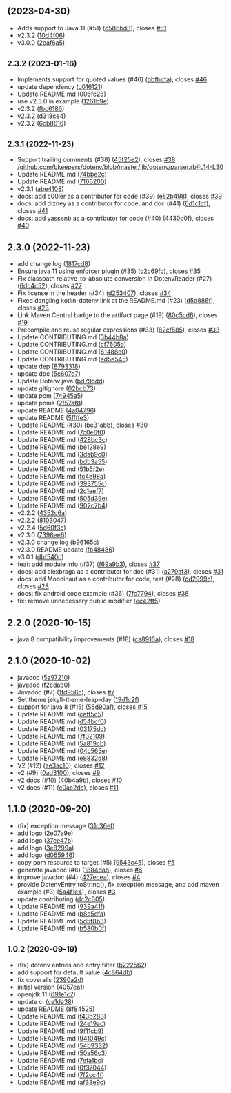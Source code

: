 ##  (2023-04-30)

* Adds support to Java 11 (#51) ([d586bd3](https://github.com/cdimascio/dotenv-java/commit/d586bd3)), closes [#51](https://github.com/cdimascio/dotenv-java/issues/51)
* v2.3.2 ([10d4f06](https://github.com/cdimascio/dotenv-java/commit/10d4f06))
* v3.0.0 ([2eaf6a5](https://github.com/cdimascio/dotenv-java/commit/2eaf6a5))



## <small>2.3.2 (2023-01-16)</small>

* Implements support for quoted values (#46) ([bbfbcfa](https://github.com/cdimascio/dotenv-java/commit/bbfbcfa)), closes [#46](https://github.com/cdimascio/dotenv-java/issues/46)
* update dependency ([c016121](https://github.com/cdimascio/dotenv-java/commit/c016121))
* Update README.md ([006fc25](https://github.com/cdimascio/dotenv-java/commit/006fc25))
* use v2.3.0 in example ([1261b9e](https://github.com/cdimascio/dotenv-java/commit/1261b9e))
* v2.3.2 ([fbc6186](https://github.com/cdimascio/dotenv-java/commit/fbc6186))
* v2.3.2 ([d318ce4](https://github.com/cdimascio/dotenv-java/commit/d318ce4))
* v2.3.2 ([6cb8616](https://github.com/cdimascio/dotenv-java/commit/6cb8616))



## <small>2.3.1 (2022-11-23)</small>

* Support trailing comments (#38) ([45f25e2](https://github.com/cdimascio/dotenv-java/commit/45f25e2)), closes [#38](https://github.com/cdimascio/dotenv-java/issues/38) [/github.com/bkeepers/dotenv/blob/master/lib/dotenv/parser.rb#L14-L30](https://github.com//github.com/bkeepers/dotenv/blob/master/lib/dotenv/parser.rb/issues/L14-L30)
* Update README.md ([74bbe2c](https://github.com/cdimascio/dotenv-java/commit/74bbe2c))
* Update README.md ([7166200](https://github.com/cdimascio/dotenv-java/commit/7166200))
* v2.3.1 ([abe4108](https://github.com/cdimascio/dotenv-java/commit/abe4108))
* docs: add c00ler as a contributor for code (#39) ([e52b498](https://github.com/cdimascio/dotenv-java/commit/e52b498)), closes [#39](https://github.com/cdimascio/dotenv-java/issues/39)
* docs: add dizney as a contributor for code, and doc (#41) ([6d1c1cf](https://github.com/cdimascio/dotenv-java/commit/6d1c1cf)), closes [#41](https://github.com/cdimascio/dotenv-java/issues/41)
* docs: add yassenb as a contributor for code (#40) ([4430c0f](https://github.com/cdimascio/dotenv-java/commit/4430c0f)), closes [#40](https://github.com/cdimascio/dotenv-java/issues/40)



## 2.3.0 (2022-11-23)

* add change log ([1817cd8](https://github.com/cdimascio/dotenv-java/commit/1817cd8))
* Ensure java 11 using enforcer plugin (#35) ([c2c69fc](https://github.com/cdimascio/dotenv-java/commit/c2c69fc)), closes [#35](https://github.com/cdimascio/dotenv-java/issues/35)
* Fix classpath relative-to-absolute conversion in DotenvReader (#27) ([6dc4c52](https://github.com/cdimascio/dotenv-java/commit/6dc4c52)), closes [#27](https://github.com/cdimascio/dotenv-java/issues/27)
* Fix license in the header (#34) ([d253407](https://github.com/cdimascio/dotenv-java/commit/d253407)), closes [#34](https://github.com/cdimascio/dotenv-java/issues/34)
* Fixed dangling kotlin-dotenv link at the README.md (#23) ([d5d886f](https://github.com/cdimascio/dotenv-java/commit/d5d886f)), closes [#23](https://github.com/cdimascio/dotenv-java/issues/23)
* Link Maven Central badge to the artifact page (#19) ([80c5cd6](https://github.com/cdimascio/dotenv-java/commit/80c5cd6)), closes [#19](https://github.com/cdimascio/dotenv-java/issues/19)
* Precompile and reuse regular expressions (#33) ([82cf585](https://github.com/cdimascio/dotenv-java/commit/82cf585)), closes [#33](https://github.com/cdimascio/dotenv-java/issues/33)
* Update CONTRIBUTING.md ([3b44b8a](https://github.com/cdimascio/dotenv-java/commit/3b44b8a))
* Update CONTRIBUTING.md ([cf7605a](https://github.com/cdimascio/dotenv-java/commit/cf7605a))
* Update CONTRIBUTING.md ([61488e0](https://github.com/cdimascio/dotenv-java/commit/61488e0))
* Update CONTRIBUTING.md ([ed5e545](https://github.com/cdimascio/dotenv-java/commit/ed5e545))
* update dep ([8793318](https://github.com/cdimascio/dotenv-java/commit/8793318))
* update doc ([5c607d7](https://github.com/cdimascio/dotenv-java/commit/5c607d7))
* Update Dotenv.java ([bd79cdd](https://github.com/cdimascio/dotenv-java/commit/bd79cdd))
* update gitignore ([02bcb73](https://github.com/cdimascio/dotenv-java/commit/02bcb73))
* update pom ([74945a5](https://github.com/cdimascio/dotenv-java/commit/74945a5))
* update poms ([2f57af8](https://github.com/cdimascio/dotenv-java/commit/2f57af8))
* update README ([4a04796](https://github.com/cdimascio/dotenv-java/commit/4a04796))
* update README ([5ffffe3](https://github.com/cdimascio/dotenv-java/commit/5ffffe3))
* Update README (#30) ([be31abb](https://github.com/cdimascio/dotenv-java/commit/be31abb)), closes [#30](https://github.com/cdimascio/dotenv-java/issues/30)
* Update README.md ([7c0e6f0](https://github.com/cdimascio/dotenv-java/commit/7c0e6f0))
* Update README.md ([428bc3c](https://github.com/cdimascio/dotenv-java/commit/428bc3c))
* Update README.md ([be128e9](https://github.com/cdimascio/dotenv-java/commit/be128e9))
* Update README.md ([3dab9c0](https://github.com/cdimascio/dotenv-java/commit/3dab9c0))
* Update README.md ([bdb3a55](https://github.com/cdimascio/dotenv-java/commit/bdb3a55))
* Update README.md ([51b5f2e](https://github.com/cdimascio/dotenv-java/commit/51b5f2e))
* Update README.md ([fc4e98a](https://github.com/cdimascio/dotenv-java/commit/fc4e98a))
* Update README.md ([393755c](https://github.com/cdimascio/dotenv-java/commit/393755c))
* Update README.md ([2c1eef7](https://github.com/cdimascio/dotenv-java/commit/2c1eef7))
* Update README.md ([505d39e](https://github.com/cdimascio/dotenv-java/commit/505d39e))
* Update README.md ([902c7b4](https://github.com/cdimascio/dotenv-java/commit/902c7b4))
* v2.2.2 ([4352c6a](https://github.com/cdimascio/dotenv-java/commit/4352c6a))
* v2.2.2 ([8103047](https://github.com/cdimascio/dotenv-java/commit/8103047))
* v2.2.4 ([5d60f3c](https://github.com/cdimascio/dotenv-java/commit/5d60f3c))
* v2.3.0 ([7398ee6](https://github.com/cdimascio/dotenv-java/commit/7398ee6))
* v2.3.0 change log ([b96165c](https://github.com/cdimascio/dotenv-java/commit/b96165c))
* v2.3.0 README update ([fb48486](https://github.com/cdimascio/dotenv-java/commit/fb48486))
* v3.0.1 ([dbf540c](https://github.com/cdimascio/dotenv-java/commit/dbf540c))
* feat: add module info (#37) ([f69a9b3](https://github.com/cdimascio/dotenv-java/commit/f69a9b3)), closes [#37](https://github.com/cdimascio/dotenv-java/issues/37)
* docs: add alexbraga as a contributor for doc (#31) ([a279af3](https://github.com/cdimascio/dotenv-java/commit/a279af3)), closes [#31](https://github.com/cdimascio/dotenv-java/issues/31)
* docs: add Mooninaut as a contributor for code, test (#28) ([dd2999c](https://github.com/cdimascio/dotenv-java/commit/dd2999c)), closes [#28](https://github.com/cdimascio/dotenv-java/issues/28)
* docs: fix android code example (#36) ([7fc7794](https://github.com/cdimascio/dotenv-java/commit/7fc7794)), closes [#36](https://github.com/cdimascio/dotenv-java/issues/36)
* fix: remove unnecessary public modifier ([ec42ff5](https://github.com/cdimascio/dotenv-java/commit/ec42ff5))



## 2.2.0 (2020-10-15)

* java 8 compatibility improvements (#18) ([ca8916a](https://github.com/cdimascio/dotenv-java/commit/ca8916a)), closes [#18](https://github.com/cdimascio/dotenv-java/issues/18)



## 2.1.0 (2020-10-02)

* javadoc ([5a97210](https://github.com/cdimascio/dotenv-java/commit/5a97210))
* javadoc ([f2edab0](https://github.com/cdimascio/dotenv-java/commit/f2edab0))
* Javadoc (#7) ([1fd956c](https://github.com/cdimascio/dotenv-java/commit/1fd956c)), closes [#7](https://github.com/cdimascio/dotenv-java/issues/7)
* Set theme jekyll-theme-leap-day ([19d1c2f](https://github.com/cdimascio/dotenv-java/commit/19d1c2f))
* support for java 8 (#15) ([55d90af](https://github.com/cdimascio/dotenv-java/commit/55d90af)), closes [#15](https://github.com/cdimascio/dotenv-java/issues/15)
* Update README.md ([ceff5c5](https://github.com/cdimascio/dotenv-java/commit/ceff5c5))
* Update README.md ([d54bcf0](https://github.com/cdimascio/dotenv-java/commit/d54bcf0))
* Update README.md ([03175dc](https://github.com/cdimascio/dotenv-java/commit/03175dc))
* Update README.md ([7f32109](https://github.com/cdimascio/dotenv-java/commit/7f32109))
* Update README.md ([5a819cb](https://github.com/cdimascio/dotenv-java/commit/5a819cb))
* Update README.md ([04c565e](https://github.com/cdimascio/dotenv-java/commit/04c565e))
* Update README.md ([e8832d8](https://github.com/cdimascio/dotenv-java/commit/e8832d8))
* V2 (#12) ([ae3ac10](https://github.com/cdimascio/dotenv-java/commit/ae3ac10)), closes [#12](https://github.com/cdimascio/dotenv-java/issues/12)
* v2 (#9) ([0ad3100](https://github.com/cdimascio/dotenv-java/commit/0ad3100)), closes [#9](https://github.com/cdimascio/dotenv-java/issues/9)
* v2 docs (#10) ([40b4a9b](https://github.com/cdimascio/dotenv-java/commit/40b4a9b)), closes [#10](https://github.com/cdimascio/dotenv-java/issues/10)
* v2 docs (#11) ([e0ac2dc](https://github.com/cdimascio/dotenv-java/commit/e0ac2dc)), closes [#11](https://github.com/cdimascio/dotenv-java/issues/11)



## 1.1.0 (2020-09-20)

* (fix) exception message ([31c36ef](https://github.com/cdimascio/dotenv-java/commit/31c36ef))
* add logo ([2e07e9e](https://github.com/cdimascio/dotenv-java/commit/2e07e9e))
* add logo ([37ce47b](https://github.com/cdimascio/dotenv-java/commit/37ce47b))
* add logo ([3e8299a](https://github.com/cdimascio/dotenv-java/commit/3e8299a))
* add logo ([d065946](https://github.com/cdimascio/dotenv-java/commit/d065946))
* copy pom resource to target (#5) ([9543c45](https://github.com/cdimascio/dotenv-java/commit/9543c45)), closes [#5](https://github.com/cdimascio/dotenv-java/issues/5)
* generate javadoc (#6) ([1884dab](https://github.com/cdimascio/dotenv-java/commit/1884dab)), closes [#6](https://github.com/cdimascio/dotenv-java/issues/6)
* improve javadoc (#4) ([427ecea](https://github.com/cdimascio/dotenv-java/commit/427ecea)), closes [#4](https://github.com/cdimascio/dotenv-java/issues/4)
* provide DotenvEntry toString(), fix execption message, and add maven example (#3) ([5a4f1e4](https://github.com/cdimascio/dotenv-java/commit/5a4f1e4)), closes [#3](https://github.com/cdimascio/dotenv-java/issues/3)
* update contributing ([dc2c805](https://github.com/cdimascio/dotenv-java/commit/dc2c805))
* Update README.md ([939a41f](https://github.com/cdimascio/dotenv-java/commit/939a41f))
* Update README.md ([b8e5dfa](https://github.com/cdimascio/dotenv-java/commit/b8e5dfa))
* Update README.md ([5d5f8b3](https://github.com/cdimascio/dotenv-java/commit/5d5f8b3))
* Update README.md ([b580b0f](https://github.com/cdimascio/dotenv-java/commit/b580b0f))



## <small>1.0.2 (2020-09-19)</small>

* (fix) dotenv entries and entry filter ([b222562](https://github.com/cdimascio/dotenv-java/commit/b222562))
* add support for default value ([4c864db](https://github.com/cdimascio/dotenv-java/commit/4c864db))
* fix coveralls ([2390a2d](https://github.com/cdimascio/dotenv-java/commit/2390a2d))
* initial version ([4057ea1](https://github.com/cdimascio/dotenv-java/commit/4057ea1))
* openjdk 11 ([691e1c7](https://github.com/cdimascio/dotenv-java/commit/691e1c7))
* update ci ([ce1da38](https://github.com/cdimascio/dotenv-java/commit/ce1da38))
* update README ([8f84525](https://github.com/cdimascio/dotenv-java/commit/8f84525))
* Update README.md ([f43b283](https://github.com/cdimascio/dotenv-java/commit/f43b283))
* Update README.md ([24e19ac](https://github.com/cdimascio/dotenv-java/commit/24e19ac))
* Update README.md ([9f11cb9](https://github.com/cdimascio/dotenv-java/commit/9f11cb9))
* Update README.md ([941049c](https://github.com/cdimascio/dotenv-java/commit/941049c))
* Update README.md ([54b9332](https://github.com/cdimascio/dotenv-java/commit/54b9332))
* Update README.md ([50a56c3](https://github.com/cdimascio/dotenv-java/commit/50a56c3))
* Update README.md ([7efa1bc](https://github.com/cdimascio/dotenv-java/commit/7efa1bc))
* Update README.md ([0f37044](https://github.com/cdimascio/dotenv-java/commit/0f37044))
* Update README.md ([7f2cc4f](https://github.com/cdimascio/dotenv-java/commit/7f2cc4f))
* Update README.md ([af33e9c](https://github.com/cdimascio/dotenv-java/commit/af33e9c))



